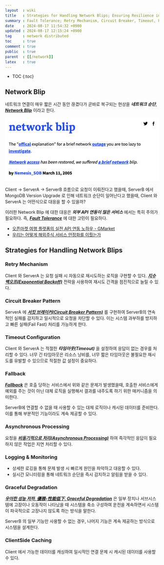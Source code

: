 ```yaml
---
layout  : wiki
title   : Strategies for Handling Network Blips; Ensuring Resilience in Distributed Systems
summary : Fault Tolerance; Retry Mechanism, Circuit Breaker, Timeout, Fallback, Graceful Degradation
date    : 2024-08-17 11:54:32 +0900
updated : 2024-08-17 12:15:24 +0900
tag     : network distributed
toc     : true
comment : true
public  : true
parent  : [[/network]]
latex   : true
---
```

* TOC
{:toc}

## Network Blip

네트워크 연결이 매우 짧은 시간 동안 끊겼다가 곧바로 복구되는 현상을 ___네트워크 순단___, ___[Network Blip](https://www.urbandictionary.com/define.php?term=network%20blip)___ 이라고 한다.

![](/resource/wiki/network-blip/blip-meaning.png)

Client -> ServerA -> ServerB  흐름으로 요청이 이뤄진다고 했을때, ServerB 에서 MongoDB Version Upgrade 로 인해 네트워크 순단이 일어난다고 했을때, Client 와 ServerA 는 어떤식으로 대응을 할 수 있을까?

이러한 Network Blip 에 대한 대응은 ___외부 API 연동이 많은 서비스___ 에서는 특히 주의가 필요하다. 즉, ___[Fault Tolerance](https://baekjungho.github.io/wiki/msa/msa-fault-tolerance/)___ 에 대한 고민이 필요하다.

- [오픈마켓 여행 플랫폼의 실전 API 연동 노하우 - GMarket](https://ebay-korea.tistory.com/115)
- [우리는 어떻게 해외주식 서비스 안정화를 이뤘는가](https://toss.tech/article/overseas-securities-server)

## Strategies for Handling Network Blips

### Retry Mechanism

Client 와 ServerA 는 요청 실패 시 자동으로 재시도하는 로직을 구현할 수 있다.
___[지수 백오프(Exponential Backoff)](https://en.wikipedia.org/wiki/Exponential_backoff)___ 전략을 사용하여 재시도 간격을 점진적으로 늘릴 수 있다.

### Circuit Breaker Pattern

ServerA 에 ___[서킷 브레이커(Circuit Breaker Pattern)](https://baekjungho.github.io/wiki/architecture/architecture-circuit-breaker/)___ 를 구현하여 ServerB의 연속적인 실패를 감지하고 일시적으로 요청을 차단할 수 있다.
이는 시스템 과부하를 방지하고 빠른 실패(Fail Fast) 처리를 가능하게 한다.

### Timeout Configuration

Client 와 ServerA 는 적절한 ___타임아웃(Timeout)___ 을 설정하여 응답이 없는 경우를 처리할 수 있다.
너무 긴 타임아웃은 리소스 낭비를, 너무 짧은 타임아웃은 불필요한 재시도를 유발할 수 있으므로 적절한 값 설정이 중요하다.

### Fallback

___[Fallback](https://baekjungho.github.io/wiki/architecture/architecture-circuit-breaker/)___ 은 호출 당하는 서비스에서 위와 같은 문제가 발생했을때, 호출한 서비스에게 예외를 주는 것이 아닌 대체 로직을 실행해서 결과를 내주도록 하기 위한 매커니즘을 의미한다.

ServerB에 연결할 수 없을 때 사용할 수 있는 대체 로직이나 캐시된 데이터를 준비한다.
이를 통해 부분적인 기능이라도 계속 제공할 수 있다.

### Asynchronous Processing

요청을 ___[비동기적으로 처리(Asynchronous Processing)](https://baekjungho.github.io/wiki/architecture/architecture-async-nonblocking/)___ 하여 즉각적인 응답이 필요하지 않은 작업은 지연 처리할 수 있다.

### Logging & Monitoring

- 상세한 로깅을 통해 문제 발생 시 빠르게 원인을 파악하고 대응할 수 있다.
- 실시간 모니터링을 통해 네트워크 순단을 즉시 감지하고 알림을 받을 수 있다.

### Graceful Degradation

___[우아한 성능 저하, 優雅-性能低下, Graceful Degradation](https://johngrib.github.io/wiki/jargon/graceful-degradation/)___ 은 일부 장치나 서브시스템에 고장이나 오동작이 나타났을 때 시스템을 축소 구성하여 운전을 계속하면서 시스템이 파국적으로 고장나지 않도록 하는 방식을 말한다.

ServerB 의 일부 기능만 사용할 수 없는 경우, 나머지 기능은 계속 제공하는 방식으로 시스템을 설계한다. 

### ClientSide Caching

Client 에서 가능한 데이터를 캐싱하여 일시적인 연결 문제 시 캐시된 데이터를 사용할 수 있다.
